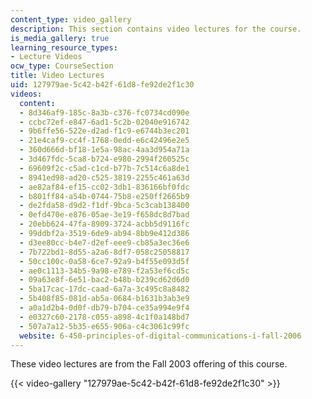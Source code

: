 ```yaml
---
content_type: video_gallery
description: This section contains video lectures for the course.
is_media_gallery: true
learning_resource_types:
- Lecture Videos
ocw_type: CourseSection
title: Video Lectures
uid: 127979ae-5c42-b42f-61d8-fe92de2f1c30
videos:
  content:
  - 8d346af9-185c-8a3b-c376-fc0734cd090e
  - ccbc72ef-e847-6ad1-5c2b-02040e916742
  - 9b6ffe56-522e-d2ad-f1c9-e6744b3ec201
  - 21e4caf9-cc4f-1768-0edd-e6c42496e2e5
  - 360d666d-bf18-1e5a-98ac-4aa3d954a71a
  - 3d467fdc-5ca8-b724-e980-2994f260525c
  - 69609f2c-c5ad-c1cd-b77b-7c514c6a8de1
  - 8941ed98-ad20-c525-3819-2255c461a63d
  - ae82af84-ef15-cc02-3db1-836166bf0fdc
  - b801ff84-a54b-0744-75b8-e250ff2665b9
  - de2fda58-d9d2-f1df-9bca-5c3cab138400
  - 0efd470e-e876-05ae-3e19-f658dc8d7bad
  - 20ebb624-47fa-8909-3724-acbb5d9116fc
  - 99ddbf2a-3519-6de9-ab94-8bb9e412d386
  - d3ee80cc-b4e7-d2ef-eee9-cb85a3ec36e6
  - 7b722bd1-8d55-a2a6-8df7-058c25058817
  - 50cc100c-0a58-6ce7-92a9-b4f55e093d5f
  - ae0c1113-34b5-9a98-e789-f2a53ef6cd5c
  - 09a63e8f-6e51-bac2-b48b-b239cd62d6d0
  - 5ba17cac-17dc-caad-6a7a-3c495c8a8482
  - 5b408f85-081d-ab5a-0684-b1631b3ab3e9
  - a0a1d2b4-0d0f-db79-b704-ce35a994e9f4
  - e0327c60-2178-c055-a898-4c1f0a148bd7
  - 507a7a12-5b35-e655-906a-c4c3061c99fc
  website: 6-450-principles-of-digital-communications-i-fall-2006
---
```


These video lectures are from the Fall 2003 offering of this course.

{{< video-gallery "127979ae-5c42-b42f-61d8-fe92de2f1c30" >}}

